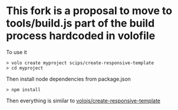 # This fork is a proposal to move to tools/build.js part of the build process hardcoded in volofile

To use it

    > volo create myproject scips/create-responsive-template
    > cd myproject

Then install node dependencies from package.json

    > npm install

Then everything is similar to [volojs/create-responsive-template](https://github.com/volojs/create-responsive-template)
